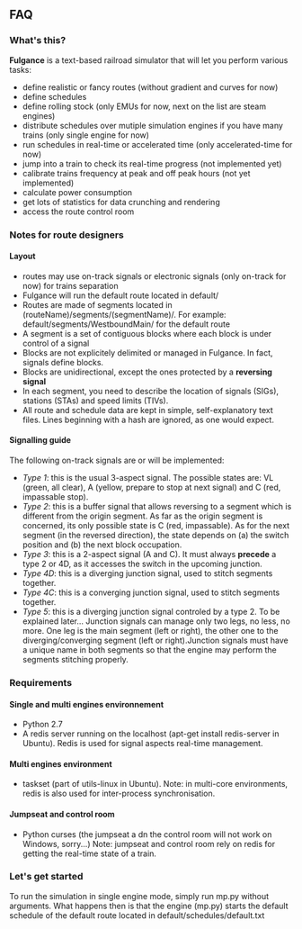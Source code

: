 ## FAQ 
### What's this?
**Fulgance** is a text-based railroad simulator that will let you perform various tasks:
- define realistic or fancy routes (without gradient and curves for now)
- define schedules
- define rolling stock (only EMUs for now, next on the list are steam engines)
- distribute schedules over mutiple simulation engines if you have many trains (only single engine for now)
- run schedules in real-time or accelerated time (only accelerated-time for now)
- jump into a train to check its real-time progress (not implemented yet)
- calibrate trains frequency at peak and off peak hours (not yet implemented)
- calculate power consumption
- get lots of statistics for data crunching and rendering
- access the route control room

### Notes for route designers
#### Layout
- routes may use on-track signals or electronic signals (only on-track for now) for trains separation
- Fulgance will run the default route located in default/ 
- Routes are made of segments located in (routeName)/segments/(segmentName)/. For example: default/segments/WestboundMain/ for the default route
- A segment is a set of contiguous blocks where each block is under control of a signal
- Blocks are not explicitely delimited or managed in Fulgance. In fact, signals define blocks.
- Blocks are unidirectional, except the ones protected by a **reversing signal** 
- In each segment, you need to describe the location of signals (SIGs), stations (STAs) and speed limits (TIVs). 
- All route and schedule data are kept in simple, self-explanatory text files. Lines beginning with a hash are ignored, as one would expect.
#### Signalling guide
The following on-track signals are or will be implemented:
- *Type 1*: this is the usual 3-aspect signal. The possible states are: VL (green, all clear), A (yellow, prepare to stop at next signal) and C (red, impassable stop).
- *Type 2*: this is a buffer signal that allows reversing to a segment which is different from the origin segment. As far as the origin segment is concerned, its only possible state is C (red, impassable). As for the next segment (in the reversed direction), the state depends on (a) the switch position and (b) the next block occupation.
- *Type 3*: this is a 2-aspect signal (A and C). It  must always **precede** a type 2 or 4D, as it accesses the switch in the upcoming junction.
- *Type 4D*: this is a diverging junction signal, used to stitch segments together.
- *Type 4C*: this is a converging junction signal, used to stitch segments together.
- *Type 5*: this is a diverging junction signal controled by a type 2. To be explained later...
Junction signals can manage only two legs, no less, no more. One leg is the main segment (left or right), the other one to the diverging/converging segment (left or right).Junction signals must have a unique name in both segments so that the engine may perform the segments stitching properly.

### Requirements
#### Single and multi engines environnement
- Python 2.7
- A redis server running on the localhost (apt-get install redis-server in Ubuntu). Redis is used for signal aspects real-time management.
#### Multi engines environment
- taskset (part of utils-linux in Ubuntu).
Note: in multi-core environments, redis is also used for inter-process synchronisation.
#### Jumpseat and control room
- Python curses (the jumpseat a dn the control room will not work on Windows, sorry...)
Note: jumpseat and control room rely on redis for getting the real-time state of a train.

### Let's get started
To run the simulation in single engine mode, simply run mp.py without arguments. What happens then is that the engine (mp.py) starts the default schedule of the default route located in default/schedules/default.txt
